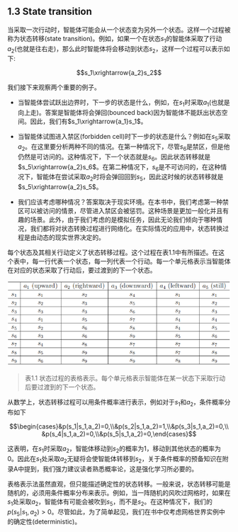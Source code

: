 ## 1.3 State transition

当采取一次行动时，智能体可能会从一个状态变为另外一个状态。这样一个过程被称为状态转移(state transition)。例如，如果一个在状态$s_1$的智能体采取了行动$a_2$(也就是往右走)，那么此时智能体将会移动到状态$s_2$，这样一个过程可以表示如下:

$$s_1\xrightarrow{a_2}s_2$$

我们接下来观察两个重要的例子。

- 当智能体尝试跃出边界时，下一步的状态是什么，例如，在$s_1$时采取$a_1$(也就是向上走)。答案是智能体将会弹回(bounced back)因为智能体不能跃出状态空间。因此，我们有$s_1\xrightarrow{a_1}s_1$。
- 当智能体试图进入禁区(forbidden cell)时下一步的状态是什么？例如在$s_5$采取$a_2$。在这里要分析两种不同的情况。在第一种情况下，尽管$s_6$是禁区，但是他仍然是可访问的。这种情况下，下一个状态就是$s_6$。因此状态转移就是$s_5\xrightarrow{a_2}s_6$。在第二种情况下，$s_6$是不可访问的，在这种情况下，智能体在尝试采取$a_2$时将会弹回回到$s_5$，因此这时候的状态转移就是$s_5\xrightarrow{a_2}s_5$。

- 我们应该考虑哪种情况？答案取决于现实环境。在本书中，我们考虑第一种禁区可以被访问的情景，尽管进入禁区会被惩罚。这种场景是更加一般化并且有趣的场景。此外，由于我们考虑的是模拟任务，因此无论我们倾向于哪种情况，我们都将对状态转换过程进行网络化。在实际情况的应用中，状态转换过程是由动态的现实世界决定的。

每个状态及其相关行动定义了状态转移过程。这个过程在表$1.1$中有所描述。在这个表中，每一行代表一个状态，每一列代表一个行动。每一个单元格表示当智能体在对应的状态采取了行动后，要过渡到的下一个状态。

 ![](../img/01/3.png)

 > 表1.1 状态过程的表格表示。每个单元格表示智能体在某一状态下采取行动后要过渡到的下一个状态。

从数学上，状态转移过程可以用条件概率进行表示，例如对于$s_1$和$a_2$，条件概率分布如下 

$$\begin{cases}&p(s_1|s_1,a_2)=0,\\&p(s_2|s_1,a_2)=1,\\&p(s_3|s_1,a_2)=0,\\&p(s_4|s_1,a_2)=0,\\&p(s_5|s_1,a_2)=0,\end{cases}$$

这表明，在$s_1$时采取$a_2$，智能体移动到$s_2$的概率为$1$，移动到其他状态的概率为$0$。因此在$s_1$处采取$a_2$无疑将会使智能体转移到$s_2$，关于条件概率的预备知识在附录A中提到，我们强力建议读者熟悉概率论，这是强化学习所必要的。

表格表示法虽然直观，但只能描述确定性的状态转移。一般来说，状态转移可能是随机的，必须用条件概率分布来表示。例如，当一阵随机的风吹过网格时，如果在$s_1$处采取$a_2$，智能体有可能会被吹到$s_5$，而不是$s_2$。在这种情况下，我们的$p(s_5|s_1,a_2)>0$。尽管如此，为了简单起见，我们在书中仅考虑网格世界实例中的确定性(deterministic)。